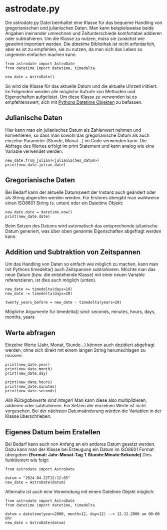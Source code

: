 # astrodate.py
Die astrodate.py Datei beinhaltet eine Klasse für das bequeme Handling
von gregorianischen und julianischen Daten. Man kann beispielsweise beide
Angaben ineinander umrechnen und Zeitunterschiede komfortabel addieren
oder subtrahieren.
Um die Klasse zu nutzen, müss sie zunächst wie gewohnt importiert werden. Die *datetime* Bibliothek
ist nicht erforderlich, aber es ist zu empfehlen, sie zu nutzen, da man sich das Leben so ungemein
einfacher machen kann.

```
from astrodate import AstroDate
from datetime import datetime, timedelta

new_date = AstroDate()
```

So wird die Klasse für das aktuelle Datum und die aktuelle Uhrzeit initiiert.
Im Folgenden werden alle mögliche Aufrufe von Methoden und Eigenschaften aufgelistet.
Um diese Klasse zu verwenden ist es empfehlenswert, sich mit
[Pythons Datetime Objekten](https://www.w3schools.com/python/python_datetime.asp) zu befassen.

## Julianische Daten
Hier kann man ein julianisches Datum als Zahlenwert nehmen und konvertieren,
so dass man sowohl das gregorianische Datum als auch einzelne Parameter (Stunde, Monat...) im Code
verwenden kann.
Die Abfrage des Wertes erfolgt im print Statement und kann analog wie eine Variable verwendet werden.
```
new_date.from_julian(<julianisches_datum>)
print(new_date.julian_date)
```

## Gregorianische Daten
Bei Bedarf kann der aktuelle Datumswert der Instanz auch geändert oder als String abgerufen werden werden.
Für Ersteres übergibt man wahlweise einen ISO8601 String (s. unten) oder ein Datetime Objekt:
```
new_date.date = datetime.now()
print(new_date.date)
```
Beim Setzen des Datums wird automatisch das entsprechende julianische Datum generiert, was über oben genannte
Eigenschaften abgefragt werden kann.

## Addition und Subtraktion von Zeitspannen
Um das Handling von Daten so einfach wie möglich zu machen, kann man mit Pythons timedelta() auch
Zeitspannen subtrahieren. Möchte man das neue Datum (bzw. die entstehende Klasse) mit einer
neuen Variable referenzieren, ist dies auch möglich (unten).
```
new_date += timedelta(days=10)
new_date -= timedelta(days=20)

twenty_years_before = new_date - timedelta(years=20)
```
Mögliche Argumente für timedelta() sind: seconds, minutes, hours, days, months, years

## Werte abfragen
Einzelne Werte (Jahr, Monat, Stunde...) können auch dezidiert abgefragt werden, ohne sich direkt mit einem
langen String herumschlagen zu müssen:
```
print(new_date.year)
print(new_date.month)
print(new_date.day)

print(new_date.hours)
print(new_date.minutes)
print(new_date.seconds)
```
_Alle Rückgabewerte sind integer!_ Man kann diese also multiplizieren, addieren oder subtrahieren. Ein Setzen der einzelnen Werte ist nicht vorgesehen. Bei der nächsten Datumsänderung würden die Variablen in der Klasse überschrieben.

## Eigenes Datum beim Erstellen
Bei Bedarf kann auch von Anfang an ein anderes Datum gesetzt werden.
Dazu kann man der Klasse bei Erzeugung ein Datum im ISO8601 Format übergeben **(Format: Jahr-Monat-Tag T Stunde:Minute:Sekunde)**
Dies funktioniert wie folgt:

```
from astrodate import AstroDate

datum = "2024-04-22T12:12:05"
new_date = AstroDate(datum)
```

Alternativ ist auch eine Verwendung mit einem Datetime Objekt möglich:

```
from astrodate import AstroDate
from datetime import datetime, timedelta

datum = datetime(year=2000, month=12, day=12) --> 12.12.2000 um 00:00 Uhr
new_date = AstroDate(datum)
```
